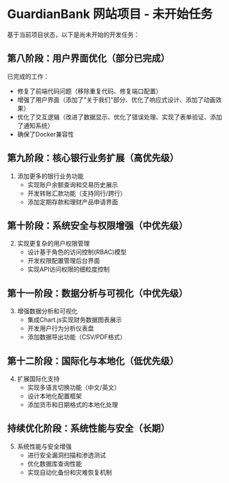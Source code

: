# GuardianBank 网站项目 - 未开始任务

基于当前项目状态，以下是尚未开始的开发任务：


## 第八阶段：用户界面优化（部分已完成）

已完成的工作：
- 修复了前端代码问题（移除重复代码、修复端口配置）
- 增强了用户界面（添加了"关于我们"部分、优化了响应式设计、添加了动画效果）
- 优化了交互逻辑（改进了数据显示、优化了错误处理、实现了表单验证、添加了通知系统）
- 确保了Docker兼容性

## 第九阶段：核心银行业务扩展（高优先级）
1. 添加更多的银行业务功能
   - 实现账户余额查询和交易历史展示
   - 开发转账汇款功能（支持同行/跨行）
   - 添加定期存款和理财产品申请界面

## 第十阶段：系统安全与权限增强（中优先级）
2. 实现更复杂的用户权限管理
   - 设计基于角色的访问控制(RBAC)模型
   - 开发权限配置管理后台界面
   - 实现API访问权限的细粒度控制

## 第十一阶段：数据分析与可视化（中优先级）
3. 增强数据分析和可视化
   - 集成Chart.js实现财务数据图表展示
   - 开发用户行为分析仪表盘
   - 添加数据导出功能（CSV/PDF格式）

## 第十二阶段：国际化与本地化（低优先级）
4. 扩展国际化支持
   - 实现多语言切换功能（中文/英文）
   - 设计本地化配置框架
   - 添加货币和日期格式的本地化处理

## 持续优化阶段：系统性能与安全（长期）
5. 系统性能与安全增强
   - 进行安全漏洞扫描和渗透测试
   - 优化数据库查询性能
   - 实现自动化备份和灾难恢复机制
